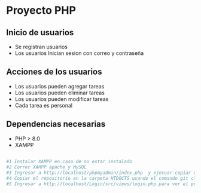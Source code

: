 # Proyecto PHP

## Inicio de usuarios
- Se registran usuarios
- Los usuarios Inician sesion con correo y contraseña

## Acciones de los usuarios
- Los usuarios pueden agregar tareas 
- Los usuarios pueden eliminar tareas 
- Los usuarios pueden modificar tareas 
- Cada tarea es personal

## Dependencias necesarias
- PHP > 8.0 
- XAMPP

## 
```bash
#1 Instalar XAMPP en caso de no estar instalado 
#2 Correr XAMPP apache y MySQL
#3 Ingresar a http://localhost/phpmyadmin/index.php  y ejecuar copiar el codigo ScritpDB en la pestaña de SQL
#4 Copiar el repositorio en la carpeta HTDOCTS usando el comando git clone https://github.com/maurorafaelmoya/Login.git
#5 Ingresar a http://localhost/Login/src/views/login.php para ver el proyecto funcionando
``` 
